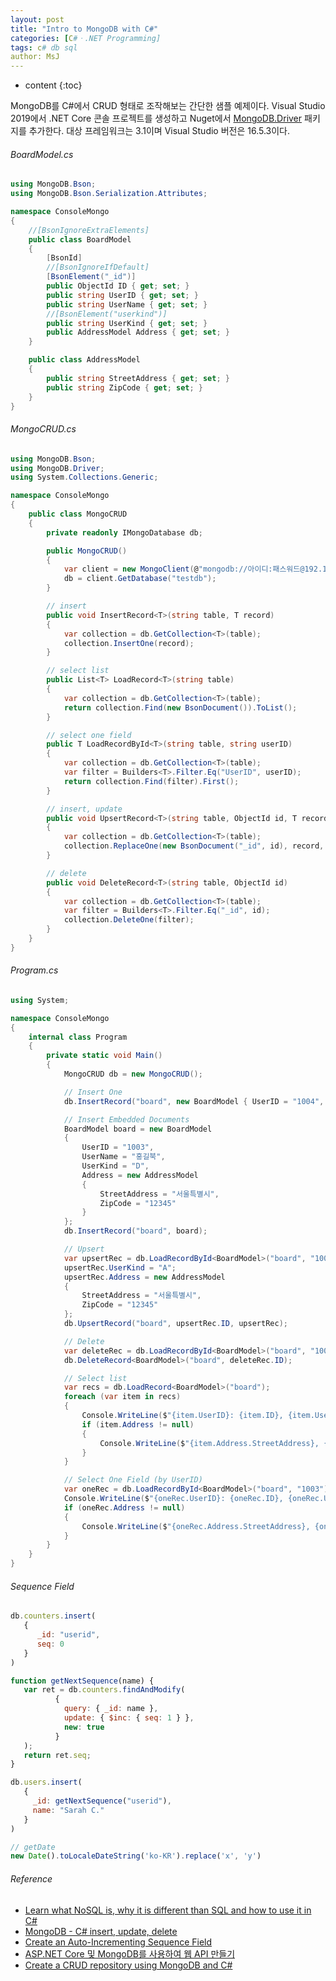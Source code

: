 ```yaml
---
layout: post
title: "Intro to MongoDB with C#"
categories: [C#ㆍ.NET Programming]
tags: c# db sql
author: MsJ
---
```


* content
{:toc}

MongoDB를 C#에서 CRUD 형태로 조작해보는 간단한 샘플 예제이다. Visual Studio 2019에서 .NET Core 콘솔 프로젝트를 생성하고 Nuget에서 [MongoDB.Driver](https://www.nuget.org/packages/MongoDB.Driver) 패키지를 추가한다. 대상 프레임워크는 3.1이며 Visual Studio 버전은 16.5.3이다.

###### BoardModel.cs

```cs
using MongoDB.Bson;
using MongoDB.Bson.Serialization.Attributes;

namespace ConsoleMongo
{
    //[BsonIgnoreExtraElements]
    public class BoardModel
    {
        [BsonId]
        //[BsonIgnoreIfDefault]
        [BsonElement("_id")]
        public ObjectId ID { get; set; }
        public string UserID { get; set; }
        public string UserName { get; set; }
        //[BsonElement("userkind")]
        public string UserKind { get; set; }
        public AddressModel Address { get; set; }
    }

    public class AddressModel
    {
        public string StreetAddress { get; set; }
        public string ZipCode { get; set; }
    }
}
```





###### MongoCRUD.cs

```cs
using MongoDB.Bson;
using MongoDB.Driver;
using System.Collections.Generic;

namespace ConsoleMongo
{
    public class MongoCRUD
    {
        private readonly IMongoDatabase db;

        public MongoCRUD()
        {
            var client = new MongoClient(@"mongodb://아이디:패스워드@192.168.1.33:27017/testdb");
            db = client.GetDatabase("testdb");
        }

        // insert
        public void InsertRecord<T>(string table, T record)
        {
            var collection = db.GetCollection<T>(table);
            collection.InsertOne(record);
        }

        // select list
        public List<T> LoadRecord<T>(string table)
        {
            var collection = db.GetCollection<T>(table);
            return collection.Find(new BsonDocument()).ToList();
        }

        // select one field
        public T LoadRecordById<T>(string table, string userID)
        {
            var collection = db.GetCollection<T>(table);
            var filter = Builders<T>.Filter.Eq("UserID", userID);
            return collection.Find(filter).First();
        }

        // insert, update
        public void UpsertRecord<T>(string table, ObjectId id, T record)
        {
            var collection = db.GetCollection<T>(table);
            collection.ReplaceOne(new BsonDocument("_id", id), record, new ReplaceOptions { IsUpsert = true });
        }

        // delete
        public void DeleteRecord<T>(string table, ObjectId id)
        {
            var collection = db.GetCollection<T>(table);
            var filter = Builders<T>.Filter.Eq("_id", id);
            collection.DeleteOne(filter);
        }
    }
}
```

###### Program.cs

```cs
using System;

namespace ConsoleMongo
{
    internal class Program
    {
        private static void Main()
        {
            MongoCRUD db = new MongoCRUD();

            // Insert One
            db.InsertRecord("board", new BoardModel { UserID = "1004", UserName = "가나닭", UserKind = "C" });

            // Insert Embedded Documents
            BoardModel board = new BoardModel
            {
                UserID = "1003",
                UserName = "홍길북",
                UserKind = "D",
                Address = new AddressModel
                {
                    StreetAddress = "서울특별시",
                    ZipCode = "12345"
                }
            };
            db.InsertRecord("board", board);

            // Upsert
            var upsertRec = db.LoadRecordById<BoardModel>("board", "1003");
            upsertRec.UserKind = "A";
            upsertRec.Address = new AddressModel
            {
                StreetAddress = "서울특별시",
                ZipCode = "12345"
            };
            db.UpsertRecord("board", upsertRec.ID, upsertRec);

            // Delete
            var deleteRec = db.LoadRecordById<BoardModel>("board", "1004");
            db.DeleteRecord<BoardModel>("board", deleteRec.ID);

            // Select list
            var recs = db.LoadRecord<BoardModel>("board");
            foreach (var item in recs)
            {
                Console.WriteLine($"{item.UserID}: {item.ID}, {item.UserName}, {item.UserKind}");
                if (item.Address != null)
                {
                    Console.WriteLine($"{item.Address.StreetAddress}, {item.Address.ZipCode}");
                }
            }

            // Select One Field (by UserID)
            var oneRec = db.LoadRecordById<BoardModel>("board", "1003");
            Console.WriteLine($"{oneRec.UserID}: {oneRec.ID}, {oneRec.UserName}, {oneRec.UserKind}");
            if (oneRec.Address != null)
            {
                Console.WriteLine($"{oneRec.Address.StreetAddress}, {oneRec.Address.ZipCode}");
            }
        }
    }
}
```

###### Sequence Field

```js
db.counters.insert(
   {
      _id: "userid",
      seq: 0
   }
)

function getNextSequence(name) {
   var ret = db.counters.findAndModify(
          {
            query: { _id: name },
            update: { $inc: { seq: 1 } },
            new: true
          }
   );
   return ret.seq;
}

db.users.insert(
   {
     _id: getNextSequence("userid"),
     name: "Sarah C."
   }
)

// getDate
new Date().toLocaleDateString('ko-KR').replace('x', 'y')
```

###### Reference

* [Learn what NoSQL is, why it is different than SQL and how to use it in C#](https://www.youtube.com/watch?v=69WBy4MHYUw)
* [MongoDB - C# insert, update, delete](https://jacking75.github.io/DB_MongDB_insert_update_delete/)
* [Create an Auto-Incrementing Sequence Field](https://docs.mongodb.com/v3.0/tutorial/create-an-auto-incrementing-field/)
* [ASP.NET Core 및 MongoDB를 사용하여 웹 API 만들기](https://docs.microsoft.com/ko-kr/aspnet/core/tutorials/first-mongo-app)
* [Create a CRUD repository using MongoDB and C#](https://codelp.com/create-a-crud-repository-using-mongodb-and-c/)
